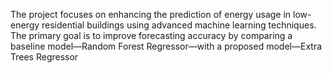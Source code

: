 The project focuses on enhancing the prediction of energy usage in low-energy residential buildings using advanced machine learning techniques. The primary goal is to improve forecasting accuracy by comparing a baseline model—Random Forest Regressor—with a proposed model—Extra Trees Regressor
